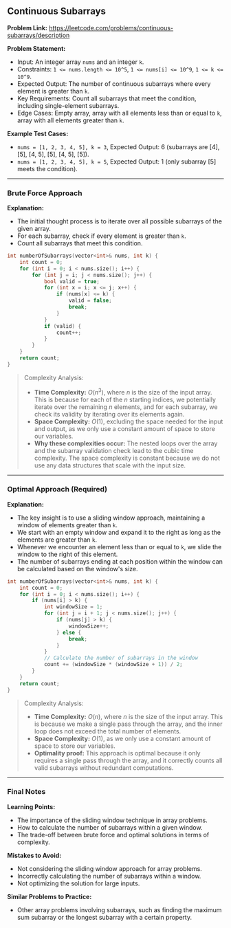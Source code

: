 ## Continuous Subarrays
**Problem Link:** https://leetcode.com/problems/continuous-subarrays/description

**Problem Statement:**
- Input: An integer array `nums` and an integer `k`.
- Constraints: `1 <= nums.length <= 10^5`, `1 <= nums[i] <= 10^9`, `1 <= k <= 10^9`.
- Expected Output: The number of continuous subarrays where every element is greater than `k`.
- Key Requirements: Count all subarrays that meet the condition, including single-element subarrays.
- Edge Cases: Empty array, array with all elements less than or equal to `k`, array with all elements greater than `k`.

**Example Test Cases:**
- `nums = [1, 2, 3, 4, 5], k = 3`, Expected Output: 6 (subarrays are [4], [5], [4, 5], [5], [4, 5], [5]).
- `nums = [1, 2, 3, 4, 5], k = 5`, Expected Output: 1 (only subarray [5] meets the condition).

---

### Brute Force Approach
**Explanation:**
- The initial thought process is to iterate over all possible subarrays of the given array.
- For each subarray, check if every element is greater than `k`.
- Count all subarrays that meet this condition.

```cpp
int numberOfSubarrays(vector<int>& nums, int k) {
    int count = 0;
    for (int i = 0; i < nums.size(); i++) {
        for (int j = i; j < nums.size(); j++) {
            bool valid = true;
            for (int x = i; x <= j; x++) {
                if (nums[x] <= k) {
                    valid = false;
                    break;
                }
            }
            if (valid) {
                count++;
            }
        }
    }
    return count;
}
```

> Complexity Analysis:
> - **Time Complexity:** $O(n^3)$, where $n$ is the size of the input array. This is because for each of the $n$ starting indices, we potentially iterate over the remaining $n$ elements, and for each subarray, we check its validity by iterating over its elements again.
> - **Space Complexity:** $O(1)$, excluding the space needed for the input and output, as we only use a constant amount of space to store our variables.
> - **Why these complexities occur:** The nested loops over the array and the subarray validation check lead to the cubic time complexity. The space complexity is constant because we do not use any data structures that scale with the input size.

---

### Optimal Approach (Required)
**Explanation:**
- The key insight is to use a sliding window approach, maintaining a window of elements greater than `k`.
- We start with an empty window and expand it to the right as long as the elements are greater than `k`.
- Whenever we encounter an element less than or equal to `k`, we slide the window to the right of this element.
- The number of subarrays ending at each position within the window can be calculated based on the window's size.

```cpp
int numberOfSubarrays(vector<int>& nums, int k) {
    int count = 0;
    for (int i = 0; i < nums.size(); i++) {
        if (nums[i] > k) {
            int windowSize = 1;
            for (int j = i + 1; j < nums.size(); j++) {
                if (nums[j] > k) {
                    windowSize++;
                } else {
                    break;
                }
            }
            // Calculate the number of subarrays in the window
            count += (windowSize * (windowSize + 1)) / 2;
        }
    }
    return count;
}
```

> Complexity Analysis:
> - **Time Complexity:** $O(n)$, where $n$ is the size of the input array. This is because we make a single pass through the array, and the inner loop does not exceed the total number of elements.
> - **Space Complexity:** $O(1)$, as we only use a constant amount of space to store our variables.
> - **Optimality proof:** This approach is optimal because it only requires a single pass through the array, and it correctly counts all valid subarrays without redundant computations.

---

### Final Notes

**Learning Points:**
- The importance of the sliding window technique in array problems.
- How to calculate the number of subarrays within a given window.
- The trade-off between brute force and optimal solutions in terms of complexity.

**Mistakes to Avoid:**
- Not considering the sliding window approach for array problems.
- Incorrectly calculating the number of subarrays within a window.
- Not optimizing the solution for large inputs.

**Similar Problems to Practice:**
- Other array problems involving subarrays, such as finding the maximum sum subarray or the longest subarray with a certain property.
